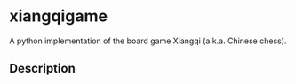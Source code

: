 
# xiangqigame 
A python implementation of the board game Xiangqi (a.k.a. Chinese chess).

## Description


